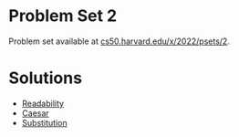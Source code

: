 # Problem Set 2

Problem set available at [cs50.harvard.edu/x/2022/psets/2](https://cs50.harvard.edu/x/2022/psets/2/).

# Solutions

- [Readability](https://github.com/naumanaarif/cs50/tree/main/cs50/x/2022/psets/2/readability)
- [Caesar](https://github.com/naumanaarif/cs50/tree/main/cs50/x/2022/psets/2/caesar)
- [Substitution](https://github.com/naumanaarif/cs50/tree/main/cs50/x/2022/psets/2/substitution)

